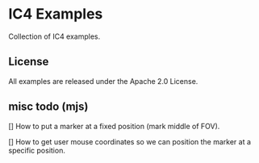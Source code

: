 # IC4 Examples

Collection of IC4 examples.

## License

All examples are released under the Apache 2.0 License.


## misc todo (mjs)

[] How to put a marker at a fixed position (mark middle of FOV).

[] How to get user mouse coordinates so we can position the marker at a specific position.






